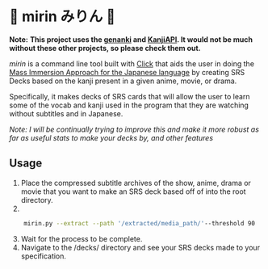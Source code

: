 # :sake: mirin みりん :mount_fuji:
__Note:__ __This project uses the [genanki](https://github.com/kerrickstaley/genanki) and [KanjiAPI](https://github.com/onlyskin/kanjiapi.dev). It would not be much without these other projects, so please check them out.__

_mirin_ is a command line tool built with [Click](https://github.com/pallets/click) that aids the user in doing the [Mass Immersion Approach for the Japanese language](https://massimmersionapproach.com/) by creating SRS Decks based on the kanji present in a given anime, movie, or drama. 

Specifically, it makes decks of SRS cards that will allow the user to learn some of the vocab and kanji used in the program that they are watching without subtitles and in Japanese.

*Note: I will be continually trying to improve this and make it more robust as far as useful stats to make your decks by, and other features*
## Usage
 
1. Place the compressed subtitle archives of the show, anime, drama or movie that you want to make an SRS deck based off of into the root directory. 
2. 
```bash
    mirin.py --extract --path '/extracted/media_path/'--threshold 90
```

3. Wait for the process to be complete.
4. Navigate to the /decks/ directory and see your SRS decks made to your specification.


